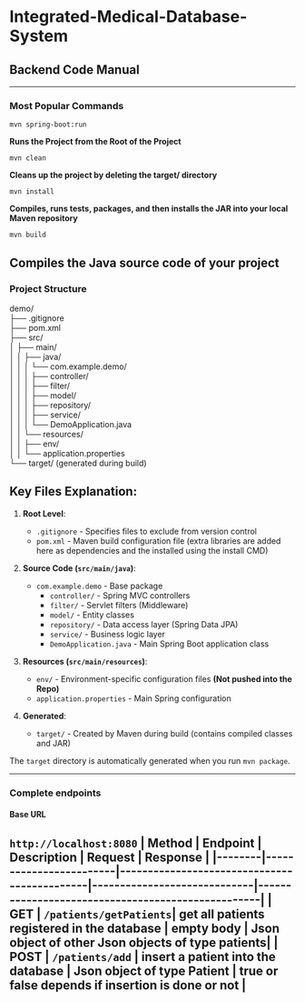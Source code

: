 # Integrated-Medical-Database-System
## Backend Code Manual
---
### Most Popular Commands

```ssh
mvn spring-boot:run
```
**Runs the Project from the Root of the Project**
```ssh
mvn clean
```
**Cleans up the project by deleting the target/ directory**
```ssh
mvn install
```
**Compiles, runs tests, packages, and then installs the JAR into your local Maven repository**
```ssh
mvn build
```
**Compiles the Java source code of your project**
---
### Project Structure

demo/  
├── .gitignore  
├── pom.xml  
├── src/  
│ ├── main/  
│ │ ├── java/  
│ │ │ └── com.example.demo/  
│ │ │ ├── controller/  
│ │ │ ├── filter/  
│ │ │ ├── model/  
│ │ │ ├── repository/  
│ │ │ ├── service/  
│ │ │ └── DemoApplication.java  
│ │ └── resources/  
│ │ ├── env/  
│ │ └── application.properties  
└── target/ (generated during build)  


## Key Files Explanation:

1. **Root Level**:
   - `.gitignore` - Specifies files to exclude from version control
   - `pom.xml` - Maven build configuration file (extra libraries are added here as dependencies and the installed using the install CMD) 

2. **Source Code (`src/main/java`)**:
   - `com.example.demo` - Base package
     - `controller/` - Spring MVC controllers
     - `filter/` - Servlet filters (Middleware)
     - `model/` - Entity classes
     - `repository/` - Data access layer (Spring Data JPA)
     - `service/` - Business logic layer
     - `DemoApplication.java` - Main Spring Boot application class

3. **Resources (`src/main/resources`)**:
   - `env/` - Environment-specific configuration files **(Not pushed into the Repo)**
   - `application.properties` - Main Spring configuration

4. **Generated**:
   - `target/` - Created by Maven during build (contains compiled classes and JAR)

The `target` directory is automatically generated when you run `mvn package`.

---
### Complete endpoints
#### Base URL
`http://localhost:8080`
| Method | Endpoint               | Description                                 | Request                     | Response                                          |
|--------|------------------------|---------------------------------------------|-----------------------------|---------------------------------------------------|
| GET    | `/patients/getPatients`| get all patients registered in the database | empty body                  | Json object of other Json objects of type patients|
| POST   | `/patients/add`        | insert a patient into the database          | Json object of type Patient | true or false depends if insertion is done or not |
 ---


